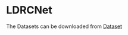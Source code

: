 # LDRCNet
The Datasets can be downloaded from [Dataset](https://github.com/kuijiang94/MSPFN?tab=readme-ov-file)

